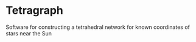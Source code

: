 # Tetragraph
Software for constructing a tetrahedral network for known coordinates of stars near the Sun
